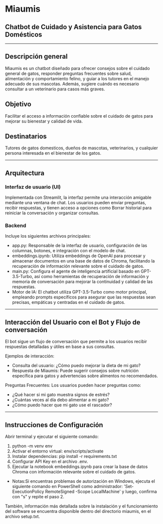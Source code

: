 # Miaumis
## Chatbot de Cuidado y Asistencia para Gatos Domésticos

---

## Descripción general
Miaumis es un chatbot diseñado para ofrecer consejos sobre el cuidado general de gatos, responder preguntas frecuentes sobre salud, alimentación y comportamiento felino, y guiar a los tutores en el manejo adecuado de sus mascotas. Además, sugiere cuándo es necesario consultar a un veterinario para casos más graves.

## Objetivo
Facilitar el acceso a información confiable sobre el cuidado de gatos para mejorar su bienestar y calidad de vida.

## Destinatarios
Tutores de gatos domesticos, dueños de mascotas, veterinarios, y cualquier persona interesada en el bienestar de los gatos.

---

## Arquitectura

### Interfaz de usuario (UI)
Implementada con Streamlit, la interfaz permite una interacción amigable mediante una ventana de chat. Los usuarios pueden enviar preguntas, recibir respuestas, y tienen acceso a opciones como Borrar historial para reiniciar la conversación y organizar consultas.

### Backend
Incluye los siguientes archivos principales:

- app.py: Responsable de la interfaz de usuario, configuración de las columnas, botones, e integración con el modelo de chat.
- embeddings.ipynb: Utiliza embeddings de OpenAI para procesar y almacenar documentos en una base de datos de Chroma, facilitando la recuperación de información relevante sobre el cuidado de gatos.
- main.py: Configura el agente de inteligencia artificial basado en GPT-3.5-Turbo, así como herramientas de recuperación de información y memoria de conversación para mejorar la continuidad y calidad de las respuestas.
- Motor de IA: El chatbot utiliza GPT-3.5-Turbo como motor principal, empleando prompts específicos para asegurar que las respuestas sean precisas, empáticas y centradas en el cuidado de gatos.

---

## Interacción del Usuario con el Bot y Flujo de conversación

El bot sigue un flujo de conversación que permite a los usuarios recibir respuestas detalladas y útiles en base a sus consultas. 

Ejemplos de interacción:
- Consulta del usuario: ¿Cómo puedo mejorar la dieta de mi gato?
- Respuesta de Miaumis: Puede sugerir consejos sobre nutrición específica para gatos y advertencias sobre alimentos no recomendados.

Preguntas Frecuentes:
Los usuarios pueden hacer preguntas como:
- ¿Qué hacer si mi gato muestra signos de estrés?
- ¿Cuántas veces al día debo alimentar a mi gato?
- ¿Cómo puedo hacer que mi gato use el rascador?

---

## Instrucciones de Configuración
Abrir terminal y ejecutar el siguiente comando:
1) python -m venv env
2) Activar el entorno virtual: env/scripts/activate
3) Instalar dependencias: pip install -r requirements.txt
4) Configurar API Key en el archivo .env.
5) Ejecutar la notebook embeddings.ipynb para crear la base de datos Chroma con información relevante sobre el cuidado de gatos.
- Notas:Si encuentras problemas de autorización en Windows, ejecuta el siguiente comando en PowerShell como administrador: 'Set-ExecutionPolicy RemoteSigned -Scope LocalMachine' y luego, confirma con "s" y repite el paso 2.

También, información más detallada sobre la instalación y el funcionamiento del software se encuentra disponible dentro del directorio miaumis, en el archivo setup.txt.
